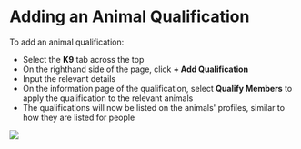# Adding an Animal Qualification

To add an animal qualification:&#x20;

* Select the **K9** tab across the top
* On the righthand side of the page, click **+ Add Qualification**
* Input the relevant details
* On the information page of the qualification, select **Qualify Members** to apply the qualification to the relevant animals
* The qualifications will now be listed on the animals' profiles, similar to how they are listed for people

![](<../../.gitbook/assets/adding an animal qualification.gif>)
